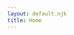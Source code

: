 ```yaml
---
layout: default.njk
title: Home
---
```



<behold-widget feed-id="LuryILy9SycrrOzuBkBm"></behold-widget>
<script>
  (() => {
    const d=document,s=d.createElement("script");s.type="module";
    s.src="https://w.behold.so/widget.js";d.head.append(s);
  })();
</script> 
